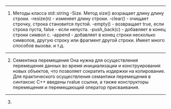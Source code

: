 --------
1) Методы класса std::string
    -Size. Метод size() возращает длину длину строки.
    -resize(n) - изменяет длину строки.
    -clear() - очищает строчку, строка становится пустой. 
    -empty() - возвращает true, если строка пуста, false - если непуста.
    -push_back(c) - добавляет в конец строки символ c.
    -append - добавляет в конец строки несколько символов, другую строку или фрагмент другой строки. Имеет много способов вызова.
и т.д.
--------
2) Сементика перемещения
   Она нужна для осуществления перемещения данных во время инициализации
   и конструирования новых объектов, что позволяет сократить 
   издержки на копирование. Для практического осуществления семантики 
   перемещения в синтаксис C++ введены rvalue ссылки, 
   а также конструкторы перемещения и перемещающий оператор присваивания.
   
---------
3)